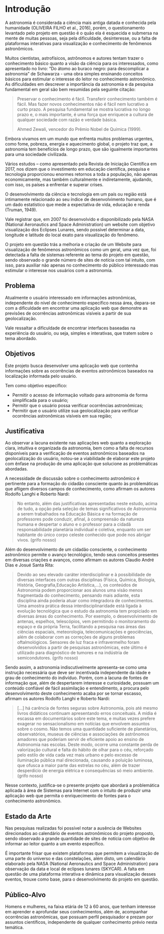 # Introdução

A astronomia é considerada a ciência mais antiga datada e conhecida pela humanidade (OLIVEIRA FILHO et al., 2016), porém, o questionamento levantado pelo projeto em questão é o quão ela é esquecida e submersa na mente de muitas pessoas, seja pela dificuldade, desinteresse, ou a falta de plataformas interativas para visualização e conhecimento de fenômenos astronômicos. 

Muitos cientistas, astrofísicos, astrônomos e autores tentam trazer o conhecimento básico quanto a visão da ciência para os interessados, como apresentado no livro: “Do átomo ao buraco negro: para descomplicar a astronomia” de Schawarza - uma obra simples ensinando conceitos básicos para estimular o interesse do leitor no conhecimento astronômico. As dificuldades em descrever a importância da astronomia e da pesquisa fundamental em geral são bem resumidas pela seguinte citação:

>Preservar o conhecimento é fácil. Transferir conhecimento também é fácil. Mas fazer novos conhecimentos não é fácil nem lucrativo a curto prazo. A pesquisa fundamental se mostra lucrativa no longo prazo e, o mais importante, é uma força que enriquece a cultura de qualquer sociedade com razão e verdade básica. 
>
>Ahmed Zewali, vencedor do Prêmio Nobel de Química (1999).

Embora vivamos em um mundo que enfrenta muitos problemas urgentes, como fome, pobreza, energia e aquecimento global, o projeto traz que, a astronomia tem benefícios de longo prazo, que são igualmente importantes para uma sociedade civilizada.

Vários estudos – como apresentado pela Revista de Iniciação Científica em 2017,  nos dizem que o investimento em educação científica, pesquisa e tecnologia proporcionou enormes retornos a toda a população, não apenas economicamente, mas também culturalmente e indiretamente, ajudando, com isso, os países a enfrentar e superar crises. 

O desenvolvimento da ciência e tecnologia em um país ou região está intimamente relacionado ao seu índice de desenvolvimento humano, que é um dado estatístico que mede a expectativa de vida, educação e renda (Truman, 1949).

Vale registrar que, em 2007 foi desenvolvido e disponibilizado pela NASA (National Aeronautics and Space Administration) um website com objetivo visualização dos Eclipses Lunares, sendo possível determinar a data, longitude e latitude do local exato para visualização do fenômeno.

O projeto em questão trás a melhoria e criação de um Website para visualização de fenômenos astronômicos como um geral, uma vez que, foi detectada a falta de sistemas referente ao tema do projeto em questão, sendo observado o grande número de sites de notícia com tal intuito, com isso, para auxiliar não apenas no conhecimento do público interessado mas estimular o interesse nos usuários com a astronomia.

## Problema

Atualmente o usuário interessado em informações astronômicas, independente do nível de conhecimento específico nessa área, depara-se com a dificuldade em encontrar uma aplicação web que demonstre as previsões de ocorrências astronômicas visíveis a partir de sua geolocalização.

Vale ressaltar a dificuldade de encontrar  interfaces baseadas na experiência do usuário, ou seja,  simples e interativas, que tratem sobre o tema abordado.

## Objetivos

Este projeto busca desenvolver uma aplicação web que contenha informações sobre as ocorrências de eventos astronômicos baseados na localização informada pelo usuário.

Tem como objetivo específico:

 - Permitir o acesso de informação voltado para astronomia de forma
   simplificada para o usuário;
 - Permitir que o usuário possa verificar ocorrências astronômicas;
 - Permitir que o usuário utilize sua geolocalização para verificar
   ocorrências astronômicas visíveis em sua região;


## Justificativa

Ao observar a lacuna existente nas aplicações web quanto a exploração clara, intuitiva e organizada da astronomia, bem como a falta de recursos disponíveis para a verificação de eventos astronômicos baseados na geolocalização do usuário, notou-se a viabilidade de elaborar este projeto com ênfase na produção de uma aplicação que solucione as problemáticas abordadas.

A necessidade de discussão sobre o conhecimento astronômico é pertinente para a formação do cidadão consciente quanto às problemáticas que afligem diversos campos de conhecimento, como afirmam os autores Rodolfo Langhi e Roberto Nardi:

> No entanto, além das justificativas apresentadas neste estudo, acima
> de tudo, a opção pela seleção de temas significativos de Astronomia a
> serem trabalhados na Educação Básica e na formação de professores pode
> conduzir, afinal, à compreensão da natureza humana e despertar o aluno
> e o professor para a cidadã responsabilidade planetária individual e
> coletiva, enquanto um ser habitante do único corpo celeste conhecido
> que pode nos abrigar vivos. (grifo nosso)

Além do desenvolvimento de um cidadão consciente, o conhecimento astronômico permite o avanço tecnológico, tendo seus conceitos presentes em diversas criações e avanços, como afirmam os autores Claudio André Dias e Josué Santa Rita:

> Devido ao seu elevado caráter interdisciplinar e à possibilidade de
> diversas interfaces com outras disciplinas (Física, Química, Biologia,
> História, Geografia,Educação Artística,...), os conteúdos de
> Astronomia podem proporcionar aos alunos uma visão menos fragmentada
> do conhecimento, pensando mais adiante, esta disciplina ainda poderia
> atuar como integradora de conhecimentos.
> Uma amostra prática dessa interdisciplinaridade está ligada à evolução
> tecnológica que o estudo da astronomia tem propiciado em diversas
> áreas do conhecimento. Por exemplo, o desenvolvimento de antenas,
> espelhos, telescópios, vem permitindo o monitoramento do espaço e da
> própria Terra, facilitando a pesquisa nas áreas das ciências
> espaciais, meteorologia, telecomunicações e geociências, além de
> colaborar com as correções de alguns problemas oftalmológicos.
> Sensores de luz fraca e infravermelho foram desenvolvidos a partir de
> pesquisas astronômicas, este último é utilizado para diagnóstico de
> tumores e na indústria de semicondutores. (grifo nosso)

Sendo assim, a astronomia indiscutivelmente apresenta-se como uma instrução necessária que deve ser incentivada independente da idade e grau de conhecimento do indivíduo. Porém, com a lacuna de fontes de informação que, além de despertarem interesse e curiosidade, possuam um conteúdo confiável de fácil assimilação e entendimento, a procura pelo desenvolvimento deste conhecimento acaba por se tornar escasso, afirmam os autores Rodolfo Langhi e Roberto Nardi:

> [...] há carência de fontes seguras sobre Astronomia, pois até mesmo
> livros didáticos continuam apresentando erros conceituais. A mídia é
> escassa em documentários sobre este tema, e muitas vezes prefere
> exagerar no sensacionalismo em notícias que envolvem assuntos sobre o
> cosmo. Não temos uma quantidade suficiente de planetários,
> observatórios, museus de ciências e associações de astrônomos amadores
> que poderiam servir de eficiente apoio ao ensino de Astronomia nas
> escolas. Deste modo, ocorre uma constante perda de valorização
> cultural e falta do hábito de olhar para o céu, reforçado pelo estilo
> de vida cada vez mais urbano e pelo excesso de iluminação pública mal
> direcionada, causando a poluição luminosa, que ofusca a maior parte
> das estrelas no céu, além de trazer desperdício de energia elétrica e
> consequências só meio ambiente. (grifo nosso)

Nesse contexto, justifica-se o presente projeto que abordará a problemática aplicada à área de Sistemas para Internet com o intuito de produzir uma aplicação web que permita o enriquecimento de fontes para o conhecimento astronômico. 

## Estado da Arte

Nas pesquisas realizadas foi possível notar a ausência de Websites direcionados ao calendário de eventos astronômicos do projeto proposto, sendo observado a grande quantidade de sites de notícia com objetivo de informar ao leitor quanto a um evento específico.

É importante frisar que existem plataformas que permitem a visualização de uma parte do universo e das constelações, além disto, um calendário elaborado pela NASA (National Aeronautics and Space Administration) para observação da data e local de eclipses lunares (SKYCAR). A falta em questão de uma plataforma interativa e dinâmica para visualização desses eventos, trouxe como base, para o desenvolvimento do projeto em questão. 

## Público-Alvo

Homens e mulheres, na faixa etária de 12 à 60 anos, que tenham interesse em aprender e aprofundar seus conhecimentos, além de, acompanhar ocorrências astronômicas, que possuam perfil pesquisador e prezam por assuntos científicos, independente de qualquer conhecimento prévio nesta temática.
